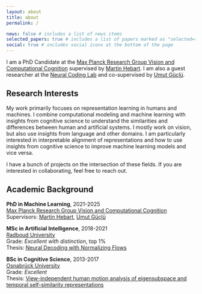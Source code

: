 ```yaml
---
layout: about
title: about
permalink: /

news: false # includes a list of news items
selected_papers: true # includes a list of papers marked as "selected={true}"
social: true # includes social icons at the bottom of the page
---
```


I am a PhD Candidate at the [Max Planck Research Group Vision and Computational Cognition](https://hebartlab.com/) supervised by [Martin Hebart](http://martin-hebart.de). I am also a guest researcher at the [Neural Coding Lab](https://neuralcoding.nl/) and co-supervised by [Umut Güçlü](https://www.ru.nl/en/people/guclu-u).


## Research Interests


My work primarily focuses on representation learning in humans and machines. I combine computational modeling and machine learning with insights from cognitive science to understand the similarities and differences between human and artificial systems. I mostly work on vision, but also use insights from language and other domains. I am particularly interested in interpretable alignment of representations and how to use insights from cognitive science to improve machine learning models and vice versa.


I have a bunch of projects on the intersection of these fields. If you are interested in collaborating, feel free to reach out.


## Academic Background
    
**PhD in Machine Learning**, 2021-2025 <br>
[Max Planck Research Group Vision and Computational Cognition](https://hebartlab.com/) <br>
Supervisors: [Martin Hebart](http://martin-hebart.de), [Umut Güçlü](https://www.ru.nl/en/people/guclu-u)

**MSc in Artificial Intelligence**, 2018-2021 <br>
[Radboud University](https://www.ru.nl/ai/)  
Grade: *Excellent with distinction*, top 1% <br>
Thesis: [Neural Decoding with Normalizing Flows](assets/pdf/thesis-master.pdf)

**BSc in Cognitive Science**, 2013-2017 <br>
[Osnabrück University](https://www.ikw.uni-osnabrueck.de/en/home.html)  
Grade: *Excellent*  <br>
Thesis: [View-independent human motion analysis of eigensubspace and temporal self-similarity representations](assets/pdf/thesis-bachelor.pdf)

